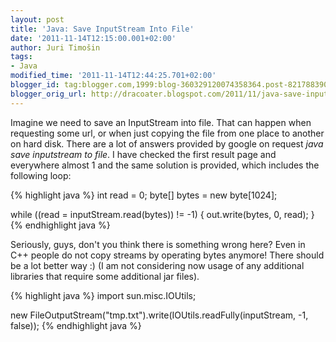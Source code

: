 ```yaml
---
layout: post
title: 'Java: Save InputStream Into File'
date: '2011-11-14T12:15:00.001+02:00'
author: Juri Timošin
tags:
- Java
modified_time: '2011-11-14T12:44:25.701+02:00'
blogger_id: tag:blogger.com,1999:blog-360329120074358364.post-8217883902575003198
blogger_orig_url: http://dracoater.blogspot.com/2011/11/java-save-inputstream-into-file.html
---
```


Imagine we need to save an InputStream into file. That can happen when requesting some url, or when
just copying the file from one place to another on hard disk. There are a lot of answers provided
by google on request *java save inputstream to file*. I have  checked the first result page and
everywhere almost 1 and the same solution is provided, which includes the following loop:

{% highlight java %}
int read = 0;
byte[] bytes = new byte[1024];

while ((read = inputStream.read(bytes)) != -1) {
	out.write(bytes, 0, read);
}
{% endhighlight java %}

Seriously, guys, don't you think there is something wrong here? Even in C++ people do not copy
streams by operating bytes anymore! There should be a lot better way :) (I am not considering now
usage of any additional libraries that require some additional jar files).

{% highlight java %}
import sun.misc.IOUtils;

new FileOutputStream("tmp.txt").write(IOUtils.readFully(inputStream, -1, false));
{% endhighlight java %}
